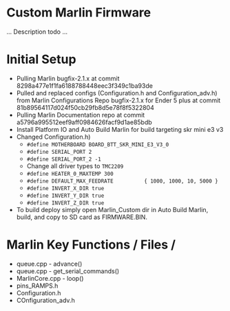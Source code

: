 # Custom Marlin Firmware

... Description todo ...

# Initial Setup
* Pulling Marlin bugfix-2.1.x at commit 8298a477e1f1fa6188788448eec3f349c1ba93de
* Pulled and replaced configs (Configuration.h and Configuration_adv.h) from Marlin Configurations Repo bugfix-2.1.x for Ender 5 plus at commit 81b89564117d024f50cb29fb8d5e78f8f5322804
* Pulling Marlin Documentation repo at commit a5796a995512eef9aff0984626facf9d1ae85bdb
* Install Platform IO and Auto Build Marlin for build targeting skr mini e3 v3
* Changed Configuration.h)
    * `#define MOTHERBOARD BOARD_BTT_SKR_MINI_E3_V3_0`
    * `#define SERIAL_PORT 2`
    * `#define SERIAL_PORT_2 -1`
    * Change all driver types to `TMC2209`
    * `#define HEATER_0_MAXTEMP 300`
    * `#define DEFAULT_MAX_FEEDRATE          { 1000, 1000, 10, 5000 }`
    * `#define INVERT_X_DIR true`
    * `#define INVERT_Y_DIR true`
    * `#define INVERT_Z_DIR true`
* To build deploy simply open Marlin_Custom dir in Auto Build Marlin, build, and copy to SD card as FIRMWARE.BIN.

# Marlin Key Functions / Files / 
* queue.cpp - advance()
* queue.cpp - get_serial_commands()
* MarlinCore.cpp - loop()
* pins_RAMPS.h
* Configuration.h
* COnfiguration_adv.h